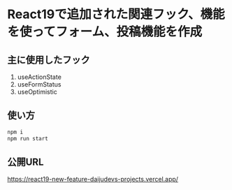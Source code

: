 # React19で追加された関連フック、機能を使ってフォーム、投稿機能を作成

## 主に使用したフック
1. useActionState
2. useFormStatus
3. useOptimistic

## 使い方

```bash
npm i
npm run start
```

## 公開URL
https://react19-new-feature-daijudevs-projects.vercel.app/
